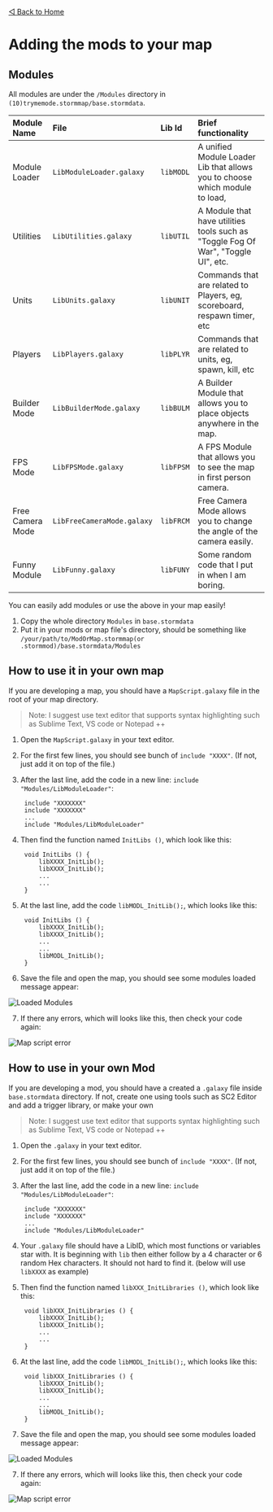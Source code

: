 [◁ Back to Home](INDEX.MD)
# Adding the mods to your map

## Modules

All modules are under the `/Modules` directory in `(10)trymemode.stormmap/base.stormdata`.

| Module Name|File|Lib Id| Brief functionality|
|:------------- |:------------- |:-------------|:-----|
| Module Loader|`LibModuleLoader.galaxy`|`libMODL`|A unified Module Loader Lib that allows you to choose which module to load,|
| Utilities|`LibUtilities.galaxy`|`libUTIL`|A Module that have utilities tools such as "Toggle Fog Of War", "Toggle UI", etc.|
| Units |`LibUnits.galaxy`|`libUNIT`|Commands that are related to Players, eg, scoreboard, respawn timer, etc|
| Players |`LibPlayers.galaxy`|`libPLYR`|Commands that are related to units, eg, spawn, kill, etc|
| Builder Mode |`LibBuilderMode.galaxy`|`libBULM`|A Builder Module that allows you to place objects anywhere in the map.|
| FPS Mode|`LibFPSMode.galaxy`|`libFPSM`|A FPS Module that allows you to see the map in first person camera.|
| Free Camera Mode|`LibFreeCameraMode.galaxy`|`libFRCM`|Free Camera Mode allows you to change the angle of the camera easily.|
| Funny Module |`LibFunny.galaxy`|`libFUNY`|Some random code that I put in when I am boring.|

You can easily add modules or use the above in your map easily!

1. Copy the whole directory `Modules` in `base.stormdata`
2. Put it in your mods or map file's directory, should be something like `/your/path/to/ModOrMap.stormmap(or .stormmod)/base.stormdata/Modules`

## How to use it in your own map

If you are developing a map, you should have a `MapScript.galaxy` file in the root of your map directory.

>Note: I suggest use text editor that supports syntax highlighting such as Sublime Text, VS code or Notepad ++

1. Open the `MapScript.galaxy` in your text editor.
2. For the first few lines, you should see bunch of `include "XXXX"`. (If not, just add it on top of the file.)
3. After the last line, add the code in a new line: `include "Modules/LibModuleLoader"`:
     
        include "XXXXXXX"
        include "XXXXXXX"
        ...
        include "Modules/LibModuleLoader"
        
4. Then find the function named `InitLibs ()`, which look like this:

        void InitLibs () {
            libXXXX_InitLib();
            libXXXX_InitLib();
            ...
            ...
        }

5. At the last line, add the code `libMODL_InitLib();`, which looks like this:

        void InitLibs () {
            libXXXX_InitLib();
            libXXXX_InitLib();
            ...
            ...
            libMODL_InitLib();
        }
6. Save the file and open the map, you should see some modules loaded message appear: 

![Loaded Modules](https://i.imgur.com/Jwci20Y.jpg)

7. If there any errors, which will looks like this, then check your code again:

![Map script error](https://i.imgur.com/cjXbq07.jpg)


## How to use in your own Mod

If you are developing a mod, you should have a created a `.galaxy` file inside `base.stormdata` directory. If not, create one using tools such as SC2 Editor and add a trigger library, or make your own

>Note: I suggest use text editor that supports syntax highlighting such as Sublime Text, VS code or Notepad ++

1. Open the `.galaxy` in your text editor.
2. For the first few lines, you should see bunch of `include "XXXX"`. (If not, just add it on top of the file.)
3. After the last line, add the code in a new line: `include "Modules/LibModuleLoader"`:
     
        include "XXXXXXX"
        include "XXXXXXX"
        ...
        include "Modules/LibModuleLoader"
        
4. Your `.galaxy` file should have a LibID, which most functions or variables star with. It is beginning with `lib` then either follow by a 4 character or 6 random Hex characters. It should not hard to find it. (below will use `libXXXX` as example)

5. Then find the function named `libXXX_InitLibraries ()`, which look like this:

        void libXXX_InitLibraries () {
            libXXXX_InitLib();
            libXXXX_InitLib();
            ...
            ...
        }

5. At the last line, add the code `libMODL_InitLib();`, which looks like this:

        void libXXX_InitLibraries () {
            libXXXX_InitLib();
            libXXXX_InitLib();
            ...
            ...
            libMODL_InitLib();
        }
6. Save the file and open the map, you should see some modules loaded message appear:

![Loaded Modules](https://i.imgur.com/Jwci20Y.jpg)

7. If there any errors, which will looks like this, then check your code again:

![Map script error](https://i.imgur.com/cjXbq07.jpg)
